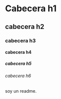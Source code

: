 # Cabecera h1
## cabecera h2
### cabecera h3
#### cabecera h4
##### cabecera h5
###### cabecera h6
soy un readme.
